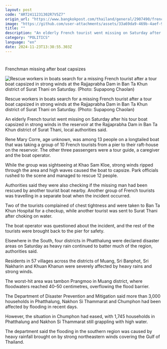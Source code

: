 ```yaml
---
layout: post
code: "ART2411231302R7V5Z7"
origin_url: "https://www.bangkokpost.com/thailand/general/2907490/frenchman-missing-after-boat-capsizes"
image: "https://github.com/user-attachments/assets/33a69da9-469b-4aef-913e-651c3a6066dd"
title: ""
description: "An elderly French tourist went missing on Saturday after his tour boat capsized in strong winds in the reservoir at the Rajjaprabha Dam in Ban Ta Khun district of Surat Thani, local authorities said."
category: "POLITICS"
language: "en"
date: 2024-11-23T13:38:55.303Z
---
```


# 

Frenchman missing after boat capsizes

![Rescue workers in boats search for a missing French tourist after a tour boat capsized in strong winds at the Rajjaprabha Dam in Ban Ta Khun district of Surat Thani on Saturday. (Photo: Supapong Chaolan)](https://github.com/user-attachments/assets/80506209-b9e3-41be-9529-5ada5b7ba25a)

Rescue workers in boats search for a missing French tourist after a tour boat capsized in strong winds at the Rajjaprabha Dam in Ban Ta Khun district of Surat Thani on Saturday. (Photo: Supapong Chaolan)

An elderly French tourist went missing on Saturday after his tour boat capsized in strong winds in the reservoir at the Rajjaprabha Dam in Ban Ta Khun district of Surat Thani, local authorities said.

Rene Mary Corre, age unknown, was among 13 people on a longtailed boat that was taking a group of 10 French tourists from a pier to their raft-house on the reservoir. The other three passengers were a tour guide, a caregiver and the boat operator.

While the group was sightseeing at Khao Sam Kloe, strong winds ripped through the area and high waves caused the boat to capsize. Park officials rushed to the scene and managed to rescue 12 people.

Authorities said they were also checking if the missing man had been rescued by another tourist boat nearby. Another group of French tourists was travelling in a separate boat when the incident occurred.

Two of the tourists complained of chest tightness and were taken to Ban Ta Khun Hospital for a checkup, while another tourist was sent to Surat Thani after choking on water.

The boat operator was questioned about the incident, and the rest of the tourists were brought back to the pier for safety.

Elsewhere in the South, four districts in Phatthalung were declared disaster areas on Saturday as heavy rain continued to batter much of the region, authorities said.

Residents in 57 villages across the districts of Muang, Sri Banphot, Sri Nakharin and Khuan Khanun were severely affected by heavy rains and strong winds.

The worst-hit area was tambon Prangmoo in Muang district, where floodwaters reached 40–50 centimetres, overflowing the flood barrier.

The Department of Disaster Prevention and Mitigation said more than 3,000 households in Phatthalung, Nakhon Si Thammarat and Chumphon had been affected by flooding in recent days.

However, the situation in Chumphon had eased, with 1,745 households in Phatthalung and Nakhon Si Thammarat still grappling with high water.

The department said the flooding in the southern region was caused by heavy rainfall brought on by strong northeastern winds covering the Gulf of Thailand.